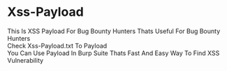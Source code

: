 # Xss-Payload
This Is XSS Payload For Bug Bounty Hunters Thats Useful For Bug Bounty Hunters   
Check Xss-Payload.txt To Payload   
You Can Use Payload In Burp Suite Thats Fast And Easy Way To Find XSS Vulnerability 
